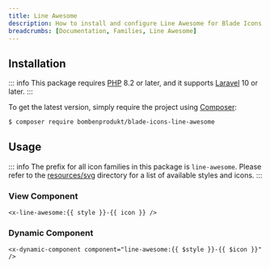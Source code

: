 ```yaml
---
title: Line Awesome
description: How to install and configure Line Awesome for Blade Icons.
breadcrumbs: [Documentation, Families, Line Awesome]
---
```


## Installation

::: info
This package requires [PHP](https://www.php.net/) 8.2 or later, and it supports [Laravel](https://laravel.com/) 10 or later.
:::

To get the latest version, simply require the project using [Composer](https://getcomposer.org/):

```bash
$ composer require bombenprodukt/blade-icons-line-awesome
```

## Usage

::: info
The prefix for all icon families in this package is `line-awesome`. Please refer to the [resources/svg](https://github.com/BombenProdukt/blade-icons-line-awesome/tree/main/resources/svg) directory for a list of available styles and icons.
:::

### View Component

```blade
<x-line-awesome:{{ style }}-{{ icon }} />
```

### Dynamic Component

```blade
<x-dynamic-component component="line-awesome:{{ $style }}-{{ $icon }}" />
```

